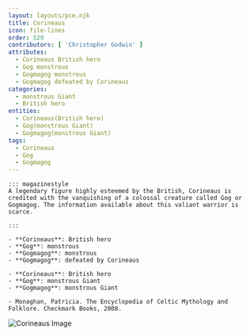 ```yaml
---
layout: layouts/pce.njk
title: Corineaus
icon: file-lines
order: 529
contributors: [ 'Christopher Godwin' ]
attributes:
  - Corineaus British hero
  - Gog monstrous
  - Gogmagog monstrous
  - Gogmagog defeated by Corineaus
categories:
  - monstrous Giant
  - British hero
entities:
  - Corineaus(British hero)
  - Gog(monstrous Giant)
  - Gogmagog(monstrous Giant)
tags:
  - Corineaus
  - Gog
  - Gogmagog
---
```

``` tab [group1:Info]
::: magazinestyle
A legendary figure highly esteemed by the British, Corineaus is credited with the vanquishing of a colossal creature called Gog or Gogmagog. The information available about this valiant warrior is scarce.

:::
```
``` tab [group1:Attributes]
- **Corineaus**: British hero
- **Gog**: monstrous
- **Gogmagog**: monstrous
- **Gogmagog**: defeated by Corineaus
```
``` tab [group1:Entities]
- **Corineaus**: British hero
- **Gog**: monstrous Giant
- **Gogmagog**: monstrous Giant
```
``` tab [group1:Sources]
- Monaghan, Patricia. The Encyclopedia of Celtic Mythology and Folklore. Checkmark Books, 2008.
```
![Corineaus Image]([None])
